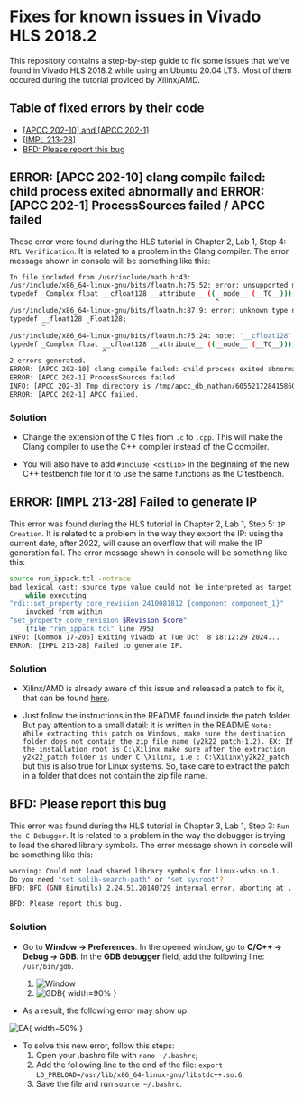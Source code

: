 # Fixes for known issues in Vivado HLS 2018.2

This repository contains a step-by-step guide to fix some issues that we've found in Vivado HLS 2018.2 while using an Ubuntu 20.04 LTS. Most of them occured during the tutorial provided by Xilinx/AMD.

## Table of fixed errors by their code

- [[APCC 202-10] and [APCC 202-1]](#error-apcc-202-10-clang-compile-failed-child-process-exited-abnormally-and-error-apcc-202-1-processsources-failed--apcc-failed)
- [[IMPL 213-28]](#error-impl-213-28-failed-to-generate-ip)
- [BFD: Please report this bug](#bfd-please-report-this-bug)

## ERROR: [APCC 202-10] clang compile failed: child process exited abnormally and ERROR: [APCC 202-1] ProcessSources failed / APCC failed

Those error were found during the HLS tutorial in Chapter 2, Lab 1, Step 4: `RTL Verification`. It is related to a problem in the Clang compiler. The error message shown in console will be something like this:

```bash
In file included from /usr/include/math.h:43:
/usr/include/x86_64-linux-gnu/bits/floatn.h:75:52: error: unsupported machine mode '__TC__'
typedef _Complex float __cfloat128 __attribute__ ((__mode__ (__TC__)));
                                                   ^
/usr/include/x86_64-linux-gnu/bits/floatn.h:87:9: error: unknown type name '__float128'; did you mean '__cfloat128'?
typedef __float128 _Float128;
        ^
/usr/include/x86_64-linux-gnu/bits/floatn.h:75:24: note: '__cfloat128' declared here
typedef _Complex float __cfloat128 __attribute__ ((__mode__ (__TC__)));
                       ^
2 errors generated.
ERROR: [APCC 202-10] clang compile failed: child process exited abnormally
ERROR: [APCC 202-1] ProcessSources failed
INFO: [APCC 202-3] Tmp directory is /tmp/apcc_db_nathan/605521728415860478249
ERROR: [APCC 202-1] APCC failed.
```

### Solution

- Change the extension of the C files from `.c` to `.cpp`. This will make the Clang compiler to use the C++ compiler instead of the C compiler.

- You will also have to add `#include <cstlib>` in the beginning of the new C++ testbench file for it to use the same functions as the C testbench.

## ERROR: [IMPL 213-28] Failed to generate IP

This error was found during the HLS tutorial in Chapter 2, Lab 1, Step 5: `IP Creation`. It is related to a problem in the way they export the IP: using the current date, after 2022, will cause an overflow that will make the IP generation fail. The error message shown in console will be something like this:

```bash
source run_ippack.tcl -notrace
bad lexical cast: source type value could not be interpreted as target
    while executing
"rdi::set_property core_revision 2410081812 {component component_1}"
    invoked from within
"set_property core_revision $Revision $core"
    (file "run_ippack.tcl" line 795)
INFO: [Common 17-206] Exiting Vivado at Tue Oct  8 18:12:29 2024...
ERROR: [IMPL 213-28] Failed to generate IP.
```

### Solution

- Xilinx/AMD is already aware of this issue and released a patch to fix it, that can be found [here](https://adaptivesupport.amd.com/s/article/76960?language=en_US).

- Just follow the instructions in the README found inside the patch folder. But pay attention to a small datail: it is written in the README `Note: While extracting this patch on Windows, make sure the destination folder does not contain the zip file name (y2k22_patch-1.2). EX: If the installation root is C:\Xilinx make sure after the extraction y2k22_patch folder is under C:\Xilinx, i.e : C:\Xilinx\y2k22_patch` but this is also true for Linux systems. So, take care to extract the patch in a folder that does not contain the zip file name.

## BFD: Please report this bug

This error was found during the HLS tutorial in Chapter 3, Lab 1, Step 3: `Run the C Debugger`. It is related to a problem in the way the debugger is trying to load the shared library symbols. The error message shown in console will be something like this:

```bash
warning: Could not load shared library symbols for linux-vdso.so.1.
Do you need "set solib-search-path" or "set sysroot"?
BFD: BFD (GNU Binutils) 2.24.51.20140729 internal error, aborting at ../../../src/lnx64/bfd/elf64-x86-64.c line 5334 in elf_x86_64_plt_sym_val

BFD: Please report this bug.
```

### Solution

- Go to **Window -> Preferences**. In the opened window, go to **C/C++ -> Debug -> GDB**. In the **GDB debugger** field, add the following line: `/usr/bin/gdb`.
    1. ![Window](https://media.discordapp.net/attachments/1046502604546523136/1295491196239741038/image.png?ex=670ed7b2&is=670d8632&hm=4a591ca9ced2dddce1d1e830b56fc018147c1be26494135e70084321ffaf21a2&=&format=webp&quality=lossless)
    2. ![GDB](https://media.discordapp.net/attachments/1046502604546523136/1295491288728211620/image.png?ex=670ed7c8&is=670d8648&hm=d2d7987c0064685af446684f241873c12d33a5dfc7dac9a0baafe9748d471847&=&format=webp&quality=lossless){ width=90% }


- As a result, the following error may show up:

![EA](https://media.discordapp.net/attachments/1046502604546523136/1295490991557443704/image.png?ex=670ed781&is=670d8601&hm=e75da8fa64314c9512a71e1275e13097e846448348386e55b1131ef6acd43177&=&format=webp&quality=lossless){ width=50% }

- To solve this new error, follow this steps:
    1. Open your .bashrc file with `nano ~/.bashrc`;
    2. Add the following line to the end of the file: `export LD_PRELOAD=/usr/lib/x86_64-linux-gnu/libstdc++.so.6`;
    3. Save the file and run `source ~/.bashrc`.
